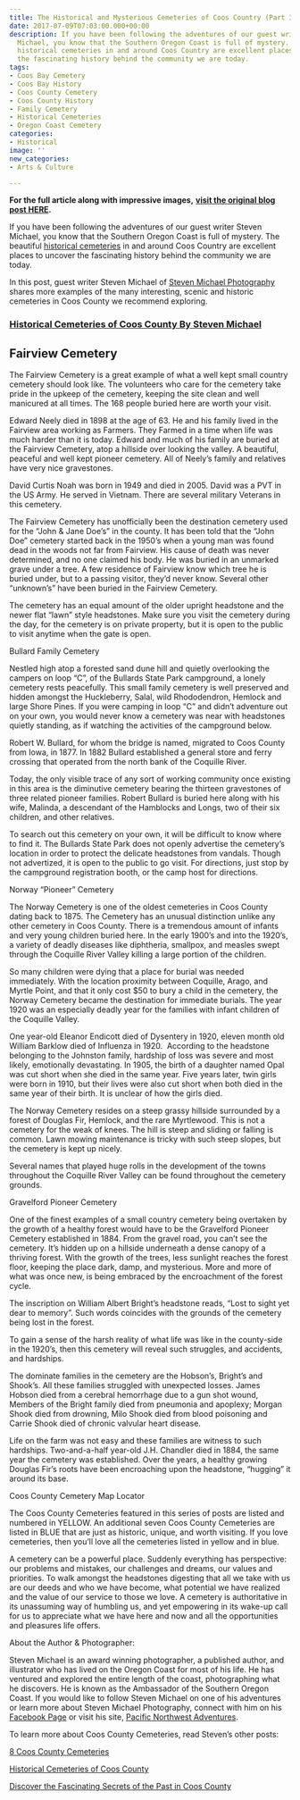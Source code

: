 ```yaml
---
title: The Historical and Mysterious Cemeteries of Coos Country (Part 3)
date: 2017-07-09T07:03:00.000+00:00
description: If you have been following the adventures of our guest writer Steven
  Michael, you know that the Southern Oregon Coast is full of mystery. The beautiful
  historical cemeteries in and around Coos Country are excellent places to uncover
  the fascinating history behind the community we are today.
tags:
- Coos Bay Cemetery
- Coos Bay History
- Coos County Cemetery
- Coos County History
- Family Cemetery
- Historical Cemeteries
- Oregon Coast Cemetery
categories:
- Historical
image: ''
new_categories:
- Arts & Culture

---
```

**For the full article along with impressive images,** [**visit the original blog post HERE**](https://pacificnorthwestadventures.weebly.com/blog/8-coos-county-cemeteries)**.**

If you have been following the adventures of our guest writer Steven Michael, you know that the Southern Oregon Coast is full of mystery. The beautiful [historical cemeteries](http://www.findagrave.com/cgi-bin/fg.cgi?page=csr&CScnty=2210&CSsr=41&) in and around Coos Country are excellent places to uncover the fascinating history behind the community we are today.

In this post, guest writer Steven Michael of [Steven Michael Photography](https://www.facebook.com/StevenMichaelPhotographyOregon?ref=br_tf) shares more examples of the many interesting, scenic and historic cemeteries in Coos County we recommend exploring.

### [Historical Cemeteries of Coos County By Steven Michael](https://www.facebook.com/StevenMichaelPhotographyOregon?ref=br_tf "Steven Michael Photography")

## Fairview Cemetery

The Fairview Cemetery is a great example of what a well kept small country cemetery should look like. The volunteers who care for the cemetery take pride in the upkeep of the cemetery, keeping the site clean and well manicured at all times. The 168 people buried here are worth your visit.

Edward Neely died in 1898 at the age of 63. He and his family lived in the Fairview area working as Farmers. They Farmed in a time when life was much harder than it is today. Edward and much of his family are buried at the Fairview Cemetery, atop a hillside over looking the valley. A beautiful, peaceful and well kept pioneer cemetery. All of Neely’s family and relatives have very nice gravestones.

David Curtis Noah was born in 1949 and died in 2005. David was a PVT in the US Army. He served in Vietnam. There are several military Veterans in this cemetery.

The Fairview Cemetery has unofficially been the destination cemetery used for the “John & Jane Doe’s” in the county. It has been told that the “John Doe” cemetery started back in the 1950’s when a young man was found dead in the woods not far from Fairview. His cause of death was never determined, and no one claimed his body. He was buried in an unmarked grave under a tree. A few residence of Fairview know which tree he is buried under, but to a passing visitor, they’d never know. Several other “unknown’s” have been buried in the Fairview Cemetery.

The cemetery has an equal amount of the older upright headstone and the newer flat “lawn” style headstones. Make sure you visit the cemetery during the day, for the cemetery is on private property, but it is open to the public to visit anytime when the gate is open.

Bullard Family Cemetery

Nestled high atop a forested sand dune hill and quietly overlooking the campers on loop “C”, of the Bullards State Park campground, a lonely cemetery rests peacefully. This small family cemetery is well preserved and hidden amongst the Huckleberry, Salal, wild Rhododendron, Hemlock and large Shore Pines. If you were camping in loop “C” and didn’t adventure out on your own, you would never know a cemetery was near with headstones quietly standing, as if watching the activities of the campground below.

Robert W. Bullard, for whom the bridge is named, migrated to Coos County from Iowa, in 1877. In 1882 Bullard established a general store and ferry crossing that operated from the north bank of the Coquille River.

Today, the only visible trace of any sort of working community once existing in this area is the diminutive cemetery bearing the thirteen gravestones of three related pioneer families. Robert Bullard is buried here along with his wife, Malinda, a descendant of the Hamblocks and Longs, two of their six children, and other relatives.

To search out this cemetery on your own, it will be difficult to know where to find it. The Bullards State Park does not openly advertise the cemetery’s location in order to protect the delicate headstones from vandals. Though not advertized, it is open to the public to go visit. For directions, just stop by the campground registration booth, or the camp host for directions.

Norway “Pioneer” Cemetery

The Norway Cemetery is one of the oldest cemeteries in Coos County dating back to 1875. The Cemetery has an unusual distinction unlike any other cemetery in Coos County. There is a tremendous amount of infants and very young children buried here. In the early 1900’s and into the 1920’s, a variety of deadly diseases like diphtheria, smallpox, and measles swept through the Coquille River Valley killing a large portion of the children.

So many children were dying that a place for burial was needed immediately. With the location proximity between Coquille, Arago, and Myrtle Point, and that it only cost $50 to bury a child in the cemetery, the Norway Cemetery became the destination for immediate burials. The year 1920 was an especially deadly year for the families with infant children of the Coquille Valley.

One year-old Eleanor Endicott died of Dysentery in 1920, eleven month old William Barklow died of Influenza in 1920.  According to the headstone belonging to the Johnston family, hardship of loss was severe and most likely, emotionally devastating. In 1905, the birth of a daughter named Opal was cut short when she died in the same year. Five years later, twin girls were born in 1910, but their lives were also cut short when both died in the same year of their birth. It is unclear of how the girls died.

The Norway Cemetery resides on a steep grassy hillside surrounded by a forest of Douglas Fir, Hemlock, and the rare Myrtlewood. This is not a cemetery for the weak of knees. The hill is steep and sliding or falling is common. Lawn mowing maintenance is tricky with such steep slopes, but the cemetery is kept up nicely.

Several names that played huge rolls in the development of the towns throughout the Coquille River Valley can be found throughout the cemetery grounds.

Gravelford Pioneer Cemetery

One of the finest examples of a small country cemetery being overtaken by the growth of a healthy forest would have to be the Gravelford Pioneer Cemetery established in 1884. From the gravel road, you can’t see the cemetery. It’s hidden up on a hillside underneath a dense canopy of a thriving forest. With the growth of the trees, less sunlight reaches the forest floor, keeping the place dark, damp, and mysterious. More and more of what was once new, is being embraced by the encroachment of the forest cycle.

The inscription on William Albert Bright’s headstone reads, “Lost to sight yet dear to memory”. Such words coincides with the grounds of the cemetery being lost in the forest.

To gain a sense of the harsh reality of what life was like in the county-side in the 1920’s, then this cemetery will reveal such struggles, and accidents, and hardships.

The dominate families in the cemetery are the Hobson’s, Bright’s and Shook’s. All these families struggled with unexpected losses. James Hobson died from a cerebral hemorrhage due to a gun shot wound, Members of the Bright family died from pneumonia and apoplexy; Morgan Shook died from drowning, Milo Shook died from blood poisoning and Carrie Shook died of chronic valvular heart disease.

Life on the farm was not easy and these families are witness to such hardships. Two-and-a-half year-old J.H. Chandler died in 1884, the same year the cemetery was established. Over the years, a healthy growing Douglas Fir’s roots have been encroaching upon the headstone, “hugging” it around its base.

Coos County Cemetery Map Locator

The Coos County Cemeteries featured in this series of posts are listed and numbered in YELLOW. An additional seven Coos County Cemeteries are listed in BLUE that are just as historic, unique, and worth visiting. If you love cemeteries, then you’ll love all the cemeteries listed in yellow and in blue.

A cemetery can be a powerful place. Suddenly everything has perspective: our problems and mistakes, our challenges and dreams, our values and priorities. To walk amongst the headstones digesting that all we take with us are our deeds and who we have become, what potential we have realized and the value of our service to those we love. A cemetery is authoritative in its unassuming way of humbling us, and yet empowering in its wake-up call for us to appreciate what we have here and now and all the opportunities and pleasures life offers.

About the Author & Photographer:

Steven Michael is an award winning photographer, a published author, and illustrator who has lived on the Oregon Coast for most of his life. He has ventured and explored the entire length of the coast, photographing what he discovers. He is known as the Ambassador of the Southern Oregon Coast. If you would like to follow Steven Michael on one of his adventures or learn more about Steven Michael Photography, connect with him on his <a href="https://www.facebook.com/StevenMichaelPhotographyOregon" target="_blank">Facebook Page</a> or visit his site, <a href="http://pacificnorthwestadventures.weebly.com/" target="_blank">Pacific Northwest Adventures</a>.

To learn more about Coos County Cemeteries, read Steven’s other posts:

<a href="http://pacificnorthwestadventures.weebly.com/blog/8-coos-county-cemeteries" target="_blank">8 Coos County Cemeteries</a>

<a href="/2015/02/historical-cemeteries-of-coos-county/" target="_blank">Historical Cemeteries of Coos County</a>

<a href="/2015/03/discover-the-fascinating-secrets-of-the-past-in-coos-county/" target="_blank">Discover the Fascinating Secrets of the Past in Coos County</a>